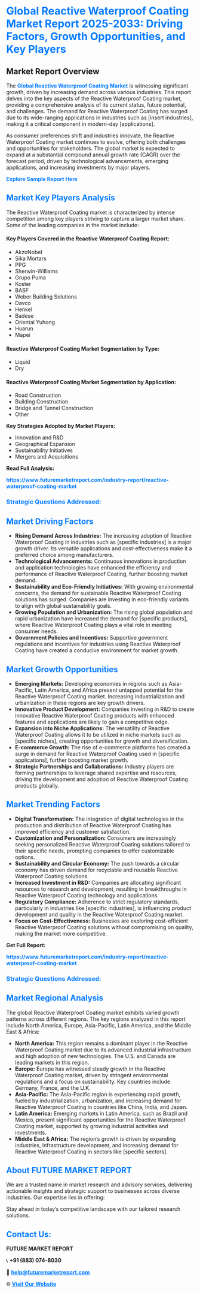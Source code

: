 <h1 style="color: #007BFF;">Global Reactive Waterproof Coating Market Report 2025-2033: Driving Factors, Growth Opportunities, and Key Players</h1>

<section id="overview">
<h2>Market Report Overview</h2>
<p>The <a href="https://www.futuremarketreport.com/industry-report/reactive-waterproof-coating-market" style="color: #007BFF; text-decoration: none;"><strong>Global Reactive Waterproof Coating Market</strong></a> is witnessing significant growth, driven by increasing demand across various industries. This report delves into the key aspects of the Reactive Waterproof Coating market, providing a comprehensive analysis of its current status, future potential, and challenges. The demand for Reactive Waterproof Coating has surged due to its wide-ranging applications in industries such as [insert industries], making it a critical component in modern-day [applications].</p>
<p>As consumer preferences shift and industries innovate, the Reactive Waterproof Coating market continues to evolve, offering both challenges and opportunities for stakeholders. The global market is expected to expand at a substantial compound annual growth rate (CAGR) over the forecast period, driven by technological advancements, emerging applications, and increasing investments by major players.</p>
</section>

<section id="overview">
<p><a href="https://www.futuremarketreport.com/request-sample/reportId=93224" style="color: #007BFF; text-decoration: none;"><strong>Explore Sample Report Here</strong></a></p>
</section>

<section id="key-players">
<h2 style="color: #007BFF;">Market Key Players Analysis</h2>
<p>The Reactive Waterproof Coating market is characterized by intense competition among key players striving to capture a larger market share. Some of the leading companies in the market include:</p>
<h4>Key Players Covered in the Reactive Waterproof Coating Report:</h4>
<ul><li>AkzoNobel</li><li>Sika Mortars</li><li>PPG</li><li>Sherwin-Williams</li><li>Grupo Puma</li><li>Koster</li><li>BASF</li><li>Weber Building Solutions</li><li>Davco</li><li>Henkel</li><li>Badese</li><li>Oriental Yuhong</li><li>Huarun</li><li>Mapei</li></ul>
<h4>Reactive Waterproof Coating Market Segmentation by Type:</h4>
<ul><li>Liquid</li><li>Dry</li></ul>

<h4>Reactive Waterproof Coating Market Segmentation by Application:</h4>
<ul><li>Road Construction</li><li>Building Construction</li><li>Bridge and Tunnel Construction</li><li>Other</li></ul>
<p><strong>Key Strategies Adopted by Market Players:</strong></p>
<ul>
<li>Innovation and R&D</li>
<li>Geographical Expansion</li>
<li>Sustainability Initiatives</li>
<li>Mergers and Acquisitions</li>
</ul>
</section>

<section>
<p><strong>Read Full Analysis: </strong></p><a href="https://www.futuremarketreport.com/industry-report/reactive-waterproof-coating-market" style="color: #007BFF; text-decoration: none;"><strong>https://www.futuremarketreport.com/industry-report/reactive-waterproof-coating-market</strong></a>
<h3 style="color: #007BFF;">Strategic Questions Addressed:</h3>
</section>

<section id="driving-factors">
<h2 style="color: #007BFF;">Market Driving Factors</h2>
<ul>
<li><strong>Rising Demand Across Industries:</strong> The increasing adoption of Reactive Waterproof Coating in industries such as [specific industries] is a major growth driver. Its versatile applications and cost-effectiveness make it a preferred choice among manufacturers.</li>
<li><strong>Technological Advancements:</strong> Continuous innovations in production and application technologies have enhanced the efficiency and performance of Reactive Waterproof Coating, further boosting market demand.</li>
<li><strong>Sustainability and Eco-Friendly Initiatives:</strong> With growing environmental concerns, the demand for sustainable Reactive Waterproof Coating solutions has surged. Companies are investing in eco-friendly variants to align with global sustainability goals.</li>
<li><strong>Growing Population and Urbanization:</strong> The rising global population and rapid urbanization have increased the demand for [specific products], where Reactive Waterproof Coating plays a vital role in meeting consumer needs.</li>
<li><strong>Government Policies and Incentives:</strong> Supportive government regulations and incentives for industries using Reactive Waterproof Coating have created a conducive environment for market growth.</li>
</ul>
</section>

<section id="growth-opportunities">
<h2 style="color: #007BFF;">Market Growth Opportunities</h2>
<ul>
<li><strong>Emerging Markets:</strong> Developing economies in regions such as Asia-Pacific, Latin America, and Africa present untapped potential for the Reactive Waterproof Coating market. Increasing industrialization and urbanization in these regions are key growth drivers.</li>
<li><strong>Innovative Product Development:</strong> Companies investing in R&D to create innovative Reactive Waterproof Coating products with enhanced features and applications are likely to gain a competitive edge.</li>
<li><strong>Expansion into Niche Applications:</strong> The versatility of Reactive Waterproof Coating allows it to be utilized in niche markets such as [specific niches], creating opportunities for growth and diversification.</li>
<li><strong>E-commerce Growth:</strong> The rise of e-commerce platforms has created a surge in demand for Reactive Waterproof Coating used in [specific applications], further boosting market growth.</li>
<li><strong>Strategic Partnerships and Collaborations:</strong> Industry players are forming partnerships to leverage shared expertise and resources, driving the development and adoption of Reactive Waterproof Coating products globally.</li>
</ul>
</section>

<section id="trending-factors">
<h2 style="color: #007BFF;">Market Trending Factors</h2>
<ul>
<li><strong>Digital Transformation:</strong> The integration of digital technologies in the production and distribution of Reactive Waterproof Coating has improved efficiency and customer satisfaction.</li>
<li><strong>Customization and Personalization:</strong> Consumers are increasingly seeking personalized Reactive Waterproof Coating solutions tailored to their specific needs, prompting companies to offer customizable options.</li>
<li><strong>Sustainability and Circular Economy:</strong> The push towards a circular economy has driven demand for recyclable and reusable Reactive Waterproof Coating solutions.</li>
<li><strong>Increased Investment in R&D:</strong> Companies are allocating significant resources to research and development, resulting in breakthroughs in Reactive Waterproof Coating technology and applications.</li>
<li><strong>Regulatory Compliance:</strong> Adherence to strict regulatory standards, particularly in industries like [specific industries], is influencing product development and quality in the Reactive Waterproof Coating market.</li>
<li><strong>Focus on Cost-Effectiveness:</strong> Businesses are exploring cost-efficient Reactive Waterproof Coating solutions without compromising on quality, making the market more competitive.</li>
</ul>
</section>

<section>
<p><strong>Get Full Report: </strong></p><a href="https://www.futuremarketreport.com/industry-report/reactive-waterproof-coating-market" style="color: #007BFF; text-decoration: none;"><strong>https://www.futuremarketreport.com/industry-report/reactive-waterproof-coating-market</strong></a>
<h3 style="color: #007BFF;">Strategic Questions Addressed:</h3>
</section>


<section id="regional-analysis">
<h2 style="color: #007BFF;">Market Regional Analysis</h2>
<p>The global Reactive Waterproof Coating market exhibits varied growth patterns across different regions. The key regions analyzed in this report include North America, Europe, Asia-Pacific, Latin America, and the Middle East & Africa:</p>
<ul>
<li><strong>North America:</strong> This region remains a dominant player in the Reactive Waterproof Coating market due to its advanced industrial infrastructure and high adoption of new technologies. The U.S. and Canada are leading markets in this region.</li>
<li><strong>Europe:</strong> Europe has witnessed steady growth in the Reactive Waterproof Coating market, driven by stringent environmental regulations and a focus on sustainability. Key countries include Germany, France, and the U.K.</li>
<li><strong>Asia-Pacific:</strong> The Asia-Pacific region is experiencing rapid growth, fueled by industrialization, urbanization, and increasing demand for Reactive Waterproof Coating in countries like China, India, and Japan.</li>
<li><strong>Latin America:</strong> Emerging markets in Latin America, such as Brazil and Mexico, present significant opportunities for the Reactive Waterproof Coating market, supported by growing industrial activities and investments.</li>
<li><strong>Middle East & Africa:</strong> The region’s growth is driven by expanding industries, infrastructure development, and increasing demand for Reactive Waterproof Coating in sectors like [specific sectors].</li>
</ul>
</section>

<footer>
<h2 style="color: #007BFF;">About FUTURE MARKET REPORT</h2>
<p>We are a trusted name in market research and advisory services, delivering actionable insights and strategic support to businesses across diverse industries. Our expertise lies in offering:</p>

<p>Stay ahead in today’s competitive landscape with our tailored research solutions.</p>

<h2 style="color: #007BFF;">Contact Us:</h2>
<p><strong>FUTURE MARKET REPORT</strong></p>
<p>📞 <strong>+91 (883) 074-8030</strong></p>
<p>📧 <strong><a href="mailto:help@futuremarketreport.com" style="color: #007BFF;">help@futuremarketreport.com</a></strong></p>
<p>🌐 <strong><a href="https://www.futuremarketreport.com/" style="color: #007BFF;">Visit Our Website</a></strong></p>
</footer>